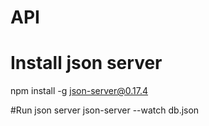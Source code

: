 # API

# Install json server
npm install -g json-server@0.17.4

#Run json server
json-server --watch db.json
